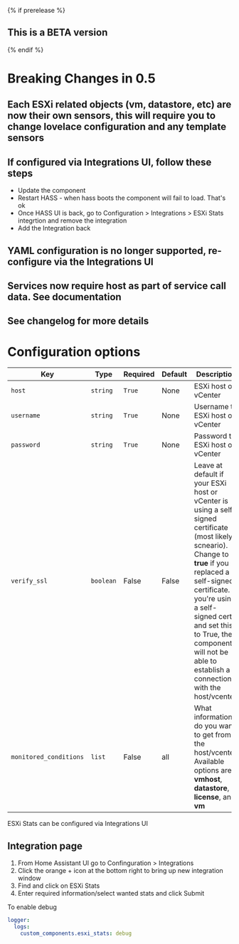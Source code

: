 {% if prerelease %}

## This is a BETA version

{% endif %}

# **Breaking Changes in 0.5**

## Each ESXi related objects (vm, datastore, etc) are now their own sensors, this will require you to change lovelace configuration and any template sensors

## If configured via Integrations UI, follow these steps

- Update the component
- Restart HASS - when hass boots the component will fail to load. That's ok
- Once HASS UI is back, go to Configuration > Integrations > ESXi Stats integrtion and remove the integration
- Add the Integration back

## YAML configuration is no longer supported, re-configure via the Integrations UI

## Services now require host as part of service call data. See documentation

## See changelog for more details

# Configuration options

| Key                    | Type      | Required | Default | Description                                                                                                                                                                                                                                                                                                    |
| ---------------------- | --------- | -------- | ------- | -------------------------------------------------------------------------------------------------------------------------------------------------------------------------------------------------------------------------------------------------------------------------------------------------------------- |
| `host`                 | `string`  | `True`   | None    | ESXi host or vCenter                                                                                                                                                                                                                                                                                           |
| `username`             | `string`  | `True`   | None    | Username to ESXi host or vCenter                                                                                                                                                                                                                                                                               |
| `password`             | `string`  | `True`   | None    | Password to ESXi host or vCenter                                                                                                                                                                                                                                                                               |
| `verify_ssl`           | `boolean` | False    | False   | Leave at default if your ESXi host or vCenter is using a self-signed certificate (most likely scneario). Change to **true** if you replaced a self-signed certificate. If you're using a self-signed cert and set this to True, the component will not be able to establish a connection with the host/vcenter |
| `monitored_conditions` | `list`    | False    | all     | What information do you want to get from the host/vcenter. Available options are **vmhost**, **datastore**, **license**, and **vm**                                                                                                                                                                            |

ESXi Stats can be configured via Integrations UI

## Integration page

1. From Home Assistant UI go to Confinguration > Integrations
2. Click the orange + icon at the bottom right to bring up new integration window
3. Find and click on ESXi Stats
4. Enter required information/select wanted stats and click Submit

To enable debug

```yaml
logger:
  logs:
    custom_components.esxi_stats: debug
```
